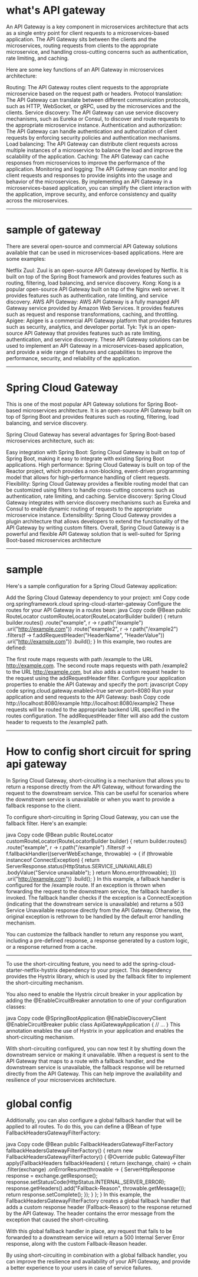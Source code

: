 

# what's API gateway
An API Gateway is a key component in microservices architecture that acts as a single entry point for client requests to a microservices-based application. The API Gateway sits between the clients and the microservices, routing requests from clients to the appropriate microservice, and handling cross-cutting concerns such as authentication, rate limiting, and caching.

Here are some key functions of an API Gateway in microservices architecture:

Routing: The API Gateway routes client requests to the appropriate microservice based on the request path or headers.
Protocol translation: The API Gateway can translate between different communication protocols, such as HTTP, WebSocket, or gRPC, used by the microservices and the clients.
Service discovery: The API Gateway can use service discovery mechanisms, such as Eureka or Consul, to discover and route requests to the appropriate microservice instance.
Authentication and authorization: The API Gateway can handle authentication and authorization of client requests by enforcing security policies and authentication mechanisms.
Load balancing: The API Gateway can distribute client requests across multiple instances of a microservice to balance the load and improve the scalability of the application.
Caching: The API Gateway can cache responses from microservices to improve the performance of the application.
Monitoring and logging: The API Gateway can monitor and log client requests and responses to provide insights into the usage and behavior of the microservices.
By implementing an API Gateway in a microservices-based application, you can simplify the client interaction with the application, improve security, and enforce consistency and quality across the microservices.

---
# sample of gateway
There are several open-source and commercial API Gateway solutions available that can be used in microservices-based applications. Here are some examples:

Netflix Zuul: Zuul is an open-source API Gateway developed by Netflix. It is built on top of the Spring Boot framework and provides features such as routing, filtering, load balancing, and service discovery.
Kong: Kong is a popular open-source API Gateway built on top of the Nginx web server. It provides features such as authentication, rate limiting, and service discovery.
AWS API Gateway: AWS API Gateway is a fully managed API Gateway service provided by Amazon Web Services. It provides features such as request and response transformations, caching, and throttling.
Apigee: Apigee is a commercial API Gateway platform that provides features such as security, analytics, and developer portal.
Tyk: Tyk is an open-source API Gateway that provides features such as rate limiting, authentication, and service discovery.
These API Gateway solutions can be used to implement an API Gateway in a microservices-based application, and provide a wide range of features and capabilities to improve the performance, security, and reliability of the application.

---
# Spring Cloud Gateway
This is one of the most popular API Gateway solutions for Spring Boot-based microservices architecture. It is an open-source API Gateway built on top of Spring Boot and provides features such as routing, filtering, load balancing, and service discovery.

Spring Cloud Gateway has several advantages for Spring Boot-based microservices architecture, such as:

Easy integration with Spring Boot: Spring Cloud Gateway is built on top of Spring Boot, making it easy to integrate with existing Spring Boot applications.
High performance: Spring Cloud Gateway is built on top of the Reactor project, which provides a non-blocking, event-driven programming model that allows for high-performance handling of client requests.
Flexibility: Spring Cloud Gateway provides a flexible routing model that can be customized using filters to handle cross-cutting concerns such as authentication, rate limiting, and caching.
Service discovery: Spring Cloud Gateway integrates with service discovery mechanisms such as Eureka and Consul to enable dynamic routing of requests to the appropriate microservice instance.
Extensibility: Spring Cloud Gateway provides a plugin architecture that allows developers to extend the functionality of the API Gateway by writing custom filters.
Overall, Spring Cloud Gateway is a powerful and flexible API Gateway solution that is well-suited for Spring Boot-based microservices architecture

---
# sample 

Here's a sample configuration for a Spring Cloud Gateway application:

Add the Spring Cloud Gateway dependency to your project:
xml
Copy code
<dependency>
    <groupId>org.springframework.cloud</groupId>
    <artifactId>spring-cloud-starter-gateway</artifactId>
</dependency>
Configure the routes for your API Gateway in a routes bean:
java
Copy code
@Bean
public RouteLocator customRouteLocator(RouteLocatorBuilder builder) {
    return builder.routes()
        .route("example", r -> r.path("/example")
            .uri("http://example.com"))
        .route("example2", r -> r.path("/example2")
            .filters(f -> f.addRequestHeader("HeaderName", "HeaderValue"))
            .uri("http://example.com"))
        .build();
}
In this example, two routes are defined:

The first route maps requests with path /example to the URL http://example.com.
The second route maps requests with path /example2 to the URL http://example.com, but also adds a custom request header to the request using the addRequestHeader filter.
Configure your application properties to enable the API Gateway and specify the port:
javascript
Copy code
spring.cloud.gateway.enabled=true
server.port=8080
Run your application and send requests to the API Gateway:
bash
Copy code
http://localhost:8080/example
http://localhost:8080/example2
These requests will be routed to the appropriate backend URL specified in the routes configuration. The addRequestHeader filter will also add the custom header to requests to the /example2 path.

---
# How to config short circuit for spring api gateway 

In Spring Cloud Gateway, short-circuiting is a mechanism that allows you to return a response directly from the API Gateway, without forwarding the request to the downstream service. This can be useful for scenarios where the downstream service is unavailable or when you want to provide a fallback response to the client.

To configure short-circuiting in Spring Cloud Gateway, you can use the fallback filter. Here's an example:

java
Copy code
@Bean
public RouteLocator customRouteLocator(RouteLocatorBuilder builder) {
    return builder.routes()
        .route("example", r -> r.path("/example")
            .filters(f -> f.fallbackHandler((serverWebExchange, throwable) -> {
                if (throwable instanceof ConnectException) {
                    return ServerResponse.status(HttpStatus.SERVICE_UNAVAILABLE)
                            .bodyValue("Service unavailable");
                }
                return Mono.error(throwable);
            }))
            .uri("http://example.com"))
        .build();
}
In this example, a fallback handler is configured for the /example route. If an exception is thrown when forwarding the request to the downstream service, the fallback handler is invoked. The fallback handler checks if the exception is a ConnectException (indicating that the downstream service is unavailable) and returns a 503 Service Unavailable response directly from the API Gateway. Otherwise, the original exception is rethrown to be handled by the default error handling mechanism.

You can customize the fallback handler to return any response you want, including a pre-defined response, a response generated by a custom logic, or a response returned from a cache.



---
To use the short-circuiting feature, you need to add the spring-cloud-starter-netflix-hystrix dependency to your project. This dependency provides the Hystrix library, which is used by the fallback filter to implement the short-circuiting mechanism.

You also need to enable the Hystrix circuit breaker in your application by adding the @EnableCircuitBreaker annotation to one of your configuration classes:

java
Copy code
@SpringBootApplication
@EnableDiscoveryClient
@EnableCircuitBreaker
public class ApiGatewayApplication {
    // ...
}
This annotation enables the use of Hystrix in your application and enables the short-circuiting mechanism.

With short-circuiting configured, you can now test it by shutting down the downstream service or making it unavailable. When a request is sent to the API Gateway that maps to a route with a fallback handler, and the downstream service is unavailable, the fallback response will be returned directly from the API Gateway. This can help improve the availability and resilience of your microservices architecture.

# global config
Additionally, you can also configure a global fallback handler that will be applied to all routes. To do this, you can define a @Bean of type FallbackHeadersGatewayFilterFactory:

java
Copy code
@Bean
public FallbackHeadersGatewayFilterFactory fallbackHeadersGatewayFilterFactory() {
    return new FallbackHeadersGatewayFilterFactory() {
        @Override
        public GatewayFilter apply(FallbackHeaders fallbackHeaders) {
            return (exchange, chain) -> chain
                .filter(exchange)
                .onErrorResume(throwable -> {
                    ServerHttpResponse response = exchange.getResponse();
                    response.setStatusCode(HttpStatus.INTERNAL_SERVER_ERROR);
                    response.getHeaders().add("Fallback-Reason", throwable.getMessage());
                    return response.setComplete();
                });
        }
    };
}
In this example, the FallbackHeadersGatewayFilterFactory creates a global fallback handler that adds a custom response header (Fallback-Reason) to the response returned by the API Gateway. The header contains the error message from the exception that caused the short-circuiting.

With this global fallback handler in place, any request that fails to be forwarded to a downstream service will return a 500 Internal Server Error response, along with the custom Fallback-Reason header.

By using short-circuiting in combination with a global fallback handler, you can improve the resilience and availability of your API Gateway, and provide a better experience to your users in case of service failures.
